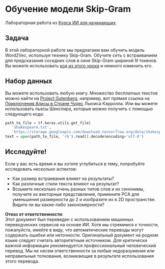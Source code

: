 # Обучение модели Skip-Gram

Лабораторная работа из [Курса ИИ для начинающих](https://github.com/microsoft/ai-for-beginners).

## Задача

В этой лабораторной работе мы предлагаем вам обучить модель Word2Vec, используя технику Skip-Gram. Обучите сеть с встраиванием для предсказания соседних слов в окне Skip-Gram шириной $N$ токенов. Вы можете использовать [код из этого урока](../../../../../../lessons/5-NLP/15-LanguageModeling/CBoW-TF.ipynb) и немного изменить его.

## Набор данных

Вы можете использовать любую книгу. Множество бесплатных текстов можно найти на [Project Gutenberg](https://www.gutenberg.org/), например, вот прямая ссылка на [Приключения Алисы в Стране Чудес](https://www.gutenberg.org/files/11/11-0.txt) Льюиса Кэрролла. Или вы можете использовать пьесы Шекспира, которые можно получить с помощью следующего кода:

```python
path_to_file = tf.keras.utils.get_file(
   'shakespeare.txt', 
   'https://storage.googleapis.com/download.tensorflow.org/data/shakespeare.txt')
text = open(path_to_file, 'rb').read().decode(encoding='utf-8')
```

## Исследуйте!

Если у вас есть время и вы хотите углубиться в тему, попробуйте исследовать несколько аспектов:

* Как размер встраивания влияет на результаты?
* Как различные стили текста влияют на результат?
* Возьмите несколько очень разных типов слов и их синонимы, получите их векторные представления, примените PCA для уменьшения размерности до 2 и изобразите их в 2D пространстве. Видите ли вы какие-либо закономерности?

**Отказ от ответственности**:  
Этот документ был переведен с использованием машинных переводческих сервисов на основе ИИ. Хотя мы стремимся к точности, пожалуйста, имейте в виду, что автоматические переводы могут содержать ошибки или неточности. Оригинальный документ на родном языке следует считать авторитетным источником. Для критически важной информации рекомендуется профессиональный человеческий перевод. Мы не несем ответственности за любые недоразумения или неправильные толкования, возникающие в результате использования этого перевода.